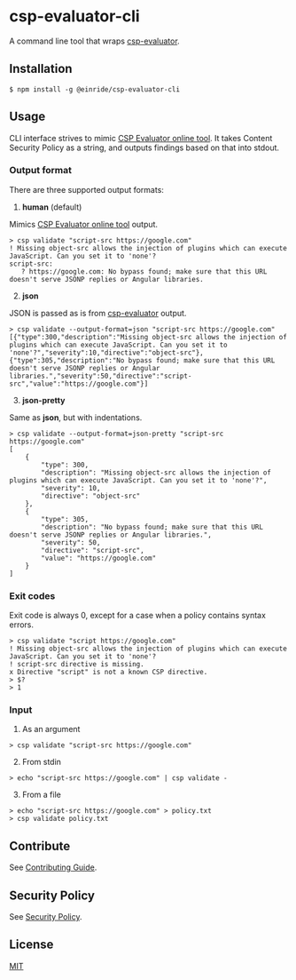 # csp-evaluator-cli

A command line tool that wraps [csp-evaluator].

## Installation

```
$ npm install -g @einride/csp-evaluator-cli
```

## Usage

CLI interface strives to mimic [CSP Evaluator online tool]. It takes Content Security Policy as a string,
and outputs findings based on that into stdout.

### Output format

There are three supported output formats:

1. **human** (default)

Mimics [CSP Evaluator online tool] output.

```
> csp validate "script-src https://google.com"
! Missing object-src allows the injection of plugins which can execute JavaScript. Can you set it to 'none'?
script-src:
   ? https://google.com: No bypass found; make sure that this URL doesn't serve JSONP replies or Angular libraries.
```

2. **json**

JSON is passed as is from [csp-evaluator] output.

```
> csp validate --output-format=json "script-src https://google.com"
[{"type":300,"description":"Missing object-src allows the injection of plugins which can execute JavaScript. Can you set it to 'none'?","severity":10,"directive":"object-src"},{"type":305,"description":"No bypass found; make sure that this URL doesn't serve JSONP replies or Angular libraries.","severity":50,"directive":"script-src","value":"https://google.com"}]
```

3. **json-pretty**

Same as **json**, but with indentations.

```
> csp validate --output-format=json-pretty "script-src https://google.com"
[
    {
        "type": 300,
        "description": "Missing object-src allows the injection of plugins which can execute JavaScript. Can you set it to 'none'?",
        "severity": 10,
        "directive": "object-src"
    },
    {
        "type": 305,
        "description": "No bypass found; make sure that this URL doesn't serve JSONP replies or Angular libraries.",
        "severity": 50,
        "directive": "script-src",
        "value": "https://google.com"
    }
]
```

### Exit codes

Exit code is always 0, except for a case when a policy contains syntax errors.

```
> csp validate "script https://google.com"
! Missing object-src allows the injection of plugins which can execute JavaScript. Can you set it to 'none'?
! script-src directive is missing.
x Directive "script" is not a known CSP directive.
> $?
> 1
```

### Input

1. As an argument

```
> csp validate "script-src https://google.com"
```

2. From stdin

```
> echo "script-src https://google.com" | csp validate -
```

3. From a file

```
> echo "script-src https://google.com" > policy.txt
> csp validate policy.txt
```

## Contribute

See [Contributing Guide](./CONTRIBUTING.md).

## Security Policy

See [Security Policy](./SECURITY.md).

## License

[MIT](./LICENSE)

[csp evaluator online tool]: https://csp-evaluator.withgoogle.com/
[csp-evaluator]: https://github.com/google/csp-evaluator
